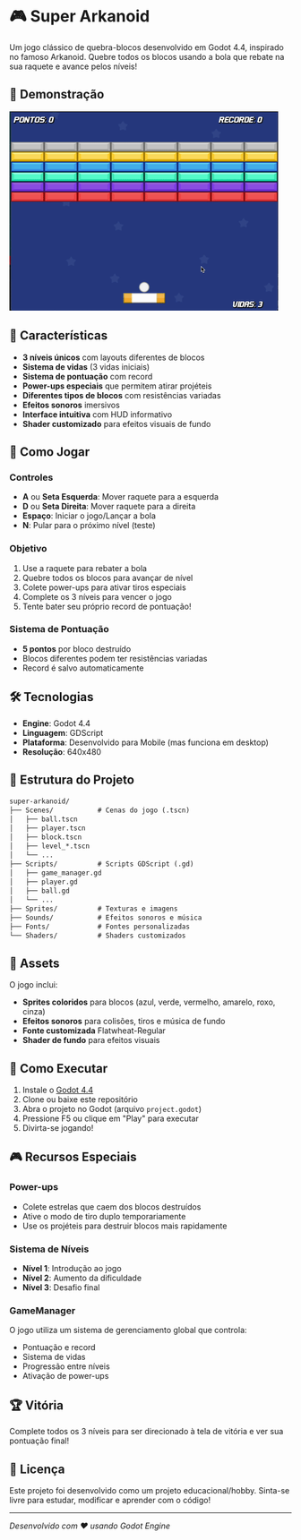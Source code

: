 # 🎮 Super Arkanoid

Um jogo clássico de quebra-blocos desenvolvido em Godot 4.4, inspirado no famoso Arkanoid. Quebre todos os blocos usando a bola que rebate na sua raquete e avance pelos níveis!

## 📸 Demonstração
![Super Arkanoid Gameplay](game.gif)

## 🚀 Características

- **3 níveis únicos** com layouts diferentes de blocos
- **Sistema de vidas** (3 vidas iniciais)
- **Sistema de pontuação** com record
- **Power-ups especiais** que permitem atirar projéteis
- **Diferentes tipos de blocos** com resistências variadas
- **Efeitos sonoros** imersivos
- **Interface intuitiva** com HUD informativo
- **Shader customizado** para efeitos visuais de fundo

## 🎯 Como Jogar

### Controles
- **A** ou **Seta Esquerda**: Mover raquete para a esquerda
- **D** ou **Seta Direita**: Mover raquete para a direita  
- **Espaço**: Iniciar o jogo/Lançar a bola
- **N**: Pular para o próximo nível (teste)

### Objetivo
1. Use a raquete para rebater a bola
2. Quebre todos os blocos para avançar de nível
3. Colete power-ups para ativar tiros especiais
4. Complete os 3 níveis para vencer o jogo
5. Tente bater seu próprio record de pontuação!

### Sistema de Pontuação
- **5 pontos** por bloco destruído
- Blocos diferentes podem ter resistências variadas
- Record é salvo automaticamente

## 🛠️ Tecnologias

- **Engine**: Godot 4.4
- **Linguagem**: GDScript
- **Plataforma**: Desenvolvido para Mobile (mas funciona em desktop)
- **Resolução**: 640x480

## 📁 Estrutura do Projeto

```
super-arkanoid/
├── Scenes/           # Cenas do jogo (.tscn)
│   ├── ball.tscn
│   ├── player.tscn
│   ├── block.tscn
│   ├── level_*.tscn
│   └── ...
├── Scripts/          # Scripts GDScript (.gd)
│   ├── game_manager.gd
│   ├── player.gd
│   ├── ball.gd
│   └── ...
├── Sprites/          # Texturas e imagens
├── Sounds/           # Efeitos sonoros e música
├── Fonts/            # Fontes personalizadas
└── Shaders/          # Shaders customizados
```

## 🎨 Assets

O jogo inclui:
- **Sprites coloridos** para blocos (azul, verde, vermelho, amarelo, roxo, cinza)
- **Efeitos sonoros** para colisões, tiros e música de fundo
- **Fonte customizada** Flatwheat-Regular
- **Shader de fundo** para efeitos visuais

## 🚀 Como Executar

1. Instale o [Godot 4.4](https://godotengine.org/download)
2. Clone ou baixe este repositório
3. Abra o projeto no Godot (arquivo `project.godot`)
4. Pressione F5 ou clique em "Play" para executar
5. Divirta-se jogando!

## 🎮 Recursos Especiais

### Power-ups
- Colete estrelas que caem dos blocos destruídos
- Ative o modo de tiro duplo temporariamente
- Use os projéteis para destruir blocos mais rapidamente

### Sistema de Níveis
- **Nível 1**: Introdução ao jogo
- **Nível 2**: Aumento da dificuldade
- **Nível 3**: Desafio final

### GameManager
O jogo utiliza um sistema de gerenciamento global que controla:
- Pontuação e record
- Sistema de vidas
- Progressão entre níveis
- Ativação de power-ups

## 🏆 Vitória

Complete todos os 3 níveis para ser direcionado à tela de vitória e ver sua pontuação final!

## 📝 Licença

Este projeto foi desenvolvido como um projeto educacional/hobby. Sinta-se livre para estudar, modificar e aprender com o código!

---

*Desenvolvido com ❤️ usando Godot Engine*